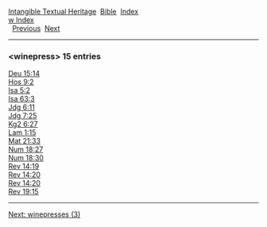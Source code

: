 [Intangible Textual Heritage](../../index)  [Bible](../index) 
[Index](index)   
[w Index](_w_)  
  [Previous](c12477)  [Next](c12479) 

------------------------------------------------------------------------

### &lt;winepress&gt; 15 entries

[Deu 15:14](../kjv/deu015.htm#014)  
[Hos 9:2](../kjv/hos009.htm#002)  
[Isa 5:2](../kjv/isa005.htm#002)  
[Isa 63:3](../kjv/isa063.htm#003)  
[Jdg 6:11](../kjv/jdg006.htm#011)  
[Jdg 7:25](../kjv/jdg007.htm#025)  
[Kg2 6:27](../kjv/kg2006.htm#027)  
[Lam 1:15](../kjv/lam001.htm#015)  
[Mat 21:33](../kjv/mat021.htm#033)  
[Num 18:27](../kjv/num018.htm#027)  
[Num 18:30](../kjv/num018.htm#030)  
[Rev 14:19](../kjv/rev014.htm#019)  
[Rev 14:20](../kjv/rev014.htm#020)  
[Rev 14:20](../kjv/rev014.htm#020)  
[Rev 19:15](../kjv/rev019.htm#015)  

------------------------------------------------------------------------

[Next: winepresses (3)](c12479)
